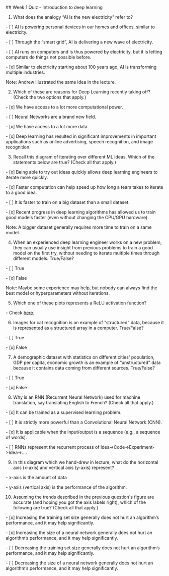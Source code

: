\#\# Week 1 Quiz - Introduction to deep learning

1. What does the analogy “AI is the new electricity” refer to?

\- [ ] AI is powering personal devices in our homes and offices, similar to
electricity.

\- [ ] Through the “smart grid”, AI is delivering a new wave of electricity.

\- [ ] AI runs on computers and is thus powered by electricity, but it is
letting computers do things not possible before.

\- [x] Similar to electricity starting about 100 years ago, AI is transforming
multiple industries.

Note: Andrew illustrated the same idea in the lecture.

2. Which of these are reasons for Deep Learning recently taking off? (Check the
two options that apply.)

\- [x] We have access to a lot more computational power.

\- [ ] Neural Networks are a brand new field.

\- [x] We have access to a lot more data.

\- [x] Deep learning has resulted in significant improvements in important
applications such as online advertising, speech recognition, and image
recognition.

3. Recall this diagram of iterating over different ML ideas. Which of the
statements below are true? (Check all that apply.)

\- [x] Being able to try out ideas quickly allows deep learning engineers to
iterate more quickly.

\- [x] Faster computation can help speed up how long a team takes to iterate to
a good idea.

\- [ ] It is faster to train on a big dataset than a small dataset.

\- [x] Recent progress in deep learning algorithms has allowed us to train good
models faster (even without changing the CPU/GPU hardware).

Note: A bigger dataset generally requires more time to train on a same model.

4. When an experienced deep learning engineer works on a new problem, they can
usually use insight from previous problems to train a good model on the first
try, without needing to iterate multiple times through different models.
True/False?

\- [ ] True

\- [x] False

Note: Maybe some experience may help, but nobody can always find the best model
or hyperparameters without iterations.

5. Which one of these plots represents a ReLU activation function?

\- Check [here](https://en.wikipedia.org/wiki/Rectifier_(neural_networks)).

6. Images for cat recognition is an example of “structured” data, because it is
represented as a structured array in a computer. True/False?

\- [ ] True

\- [x] False

7. A demographic dataset with statistics on different cities' population, GDP
per capita, economic growth is an example of “unstructured” data because it
contains data coming from different sources. True/False?

\- [ ] True

\- [x] False

8. Why is an RNN (Recurrent Neural Network) used for machine translation, say
translating English to French? (Check all that apply.)

\- [x] It can be trained as a supervised learning problem.

\- [ ] It is strictly more powerful than a Convolutional Neural Network (CNN).

\- [x] It is applicable when the input/output is a sequence (e.g., a sequence of
words).

\- [ ] RNNs represent the recurrent process of
Idea-\>Code-\>Experiment-\>Idea-\>....

9. In this diagram which we hand-drew in lecture, what do the horizontal axis
(x-axis) and vertical axis (y-axis) represent?

\- x-axis is the amount of data

\- y-axis (vertical axis) is the performance of the algorithm.

10. Assuming the trends described in the previous question's figure are accurate
(and hoping you got the axis labels right), which of the following are true?
(Check all that apply.)

\- [x] Increasing the training set size generally does not hurt an algorithm’s
performance, and it may help significantly.

\- [x] Increasing the size of a neural network generally does not hurt an
algorithm’s performance, and it may help significantly.

\- [ ] Decreasing the training set size generally does not hurt an algorithm’s
performance, and it may help significantly.

\- [ ] Decreasing the size of a neural network generally does not hurt an
algorithm’s performance, and it may help significantly.
